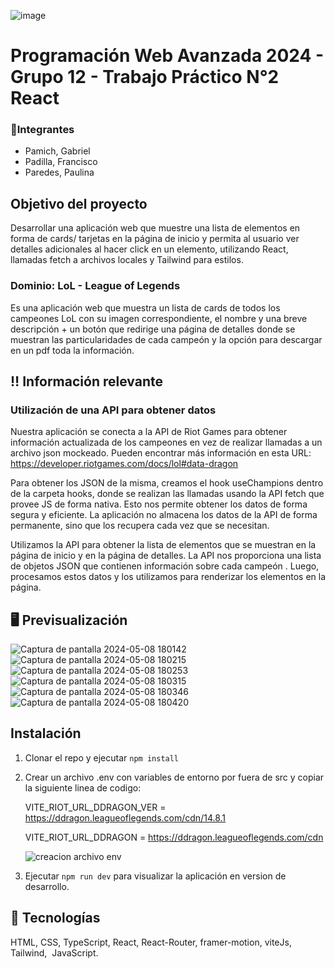 ![image](https://user-images.githubusercontent.com/79814537/227503253-efff5b8d-79b8-4a2b-9e76-79800998b4d5.png)

# Programación Web Avanzada 2024 - Grupo 12 - Trabajo Práctico N°2 React


### 👥Integrantes
- Pamich, Gabriel 
- Padilla, Francisco
- Paredes, Paulina

## Objetivo del proyecto
Desarrollar una aplicación web que muestre una lista de elementos en forma de cards/
tarjetas en la página de inicio y permita al usuario ver detalles adicionales al hacer click
en un elemento, utilizando React, llamadas fetch a archivos locales y Tailwind para
estilos.
### Dominio: LoL - League of Legends
Es una aplicación web que muestra un lista de cards de todos los campeones LoL
 con su imagen correspondiente, el nombre y una breve descripción + un botón que redirige
una página de detalles donde se muestran las particularidades de cada campeón y la opción para descargar en un pdf toda la información.

## ‼️ Información relevante
### Utilización de una API para obtener datos
Nuestra aplicación se conecta a la API de Riot Games para obtener información actualizada de los campeones en vez de realizar llamadas a un archivo json mockeado. 
Pueden encontrar más información en esta URL: https://developer.riotgames.com/docs/lol#data-dragon

Para obtener los JSON de la misma, creamos el hook useChampions dentro de la carpeta hooks, donde se realizan las llamadas usando la API fetch que provee JS de forma nativa.
Esto nos permite obtener los datos de forma segura y eficiente. La aplicación no almacena los datos de la API de forma permanente,
sino que los recupera cada vez que se necesitan.

Utilizamos la API  para obtener la lista de elementos que se muestran en la página de inicio y en la página de detalles. 
La API nos proporciona una lista de objetos JSON que contienen información sobre cada campeón . 
Luego, procesamos estos datos y los utilizamos para renderizar los elementos en la página.



## 🖥️ Previsualización
![Captura de pantalla 2024-05-08 180142](https://github.com/thadek/pwa-2024-tp2/assets/86857679/59b01ff8-9297-4b56-af84-e3de73cac88b)
![Captura de pantalla 2024-05-08 180215](https://github.com/thadek/pwa-2024-tp2/assets/86857679/6ed9751d-0c67-42c5-8c98-5bf272e8d9ef)
![Captura de pantalla 2024-05-08 180253](https://github.com/thadek/pwa-2024-tp2/assets/86857679/17afefde-32fe-4a3c-89a0-758d750d51b8)
![Captura de pantalla 2024-05-08 180315](https://github.com/thadek/pwa-2024-tp2/assets/86857679/f9f33e43-0412-4281-b9a9-04708b1657b5)
![Captura de pantalla 2024-05-08 180346](https://github.com/thadek/pwa-2024-tp2/assets/86857679/d47717a9-0129-41d5-a7e2-b407498ada97)
![Captura de pantalla 2024-05-08 180420](https://github.com/thadek/pwa-2024-tp2/assets/86857679/c3b0ddb7-31f2-41f2-bfce-ab6fa2b18de0)






## Instalación
1) Clonar el repo y ejecutar ```npm install```
2) Crear un archivo .env  con variables de entorno por fuera de src y copiar la siguiente linea de codigo:
   
     VITE_RIOT_URL_DDRAGON_VER = https://ddragon.leagueoflegends.com/cdn/14.8.1
   
     VITE_RIOT_URL_DDRAGON = https://ddragon.leagueoflegends.com/cdn
   
   ![creacion archivo  env](https://github.com/thadek/pwa-2024-tp2/assets/86857679/9783ee36-fe93-4c07-b119-e7161674acbc)

4) Ejecutar ```npm run dev``` para visualizar la aplicación en version de desarrollo.


## 🚀 Tecnologías
HTML, CSS, TypeScript, React, React-Router, framer-motion, viteJs, Tailwind,  JavaScript.
